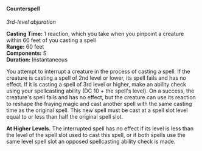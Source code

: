 #### Counterspell
<!-- markdownlint-disable link-image-reference-definitions -->
[_metadata_:spell_school]:- "abjuration"
[_metadata_:spell_level]:- "1"
[_metadata_:casting_time_amount]:- "1"
[_metadata_:casting_time_unit]:- "reaction"
[_metadata_:ritual]:- "false"
[_metadata_:range]:- "60 feet"
[_metadata_:target]:- "1 creature"
[_metadata_:components_somatic]:- "true"
[_metadata_:concentration]:- "false"
[_metadata_:duration]:- "Instantaneous"
[_metadata_:compared_to_wotc_srd_5.1]:- "mechanics_different_wording_different"
[_metadata_:compared_to_a5e_srd]:- "mechanics_same_wording_different"
<!-- markdownlint-disable-next-line no-emphasis-as-heading -->
_3rd-level abjuration_

**Casting Time:** 1 reaction, which you take when you pinpoint a creature within 60 feet of you casting a spell \
**Range:** 60 feet \
**Components:** S \
**Duration:** Instantaneous

You attempt to interrupt a creature in the process of casting a spell.
If the creature is casting a spell of 2nd level or lower, its spell fails and has no effect.
If it is casting a spell of 3rd level or higher, make an ability check using your spellcasting ability (DC 10 + the spell's level).
On a success, the creature's spell fails and has no effect, but the creature can use its reaction to reshape the fraying magic and cast another spell with the same casting time as the original spell.
This new spell must be cast at a spell slot level equal to or less than half the original spell slot.

**At Higher Levels.**
The interrupted spell has no effect if its level is less than the level of the spell slot used to cast this spell, or if both spells use the same level spell slot an opposed spellcasting ability check is made.
